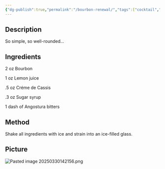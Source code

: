 ```yaml
---
{"dg-publish":true,"permalink":"/bourbon-renewal/","tags":["cocktail","bourbon"]}
---
```


## Description

So simple, so well-rounded...
## Ingredients

2 oz Bourbon

1 oz Lemon juice

.5 oz Créme de Cassis

.3 oz Sugar syrup

1 dash of Angostura bitters
## Method

Shake all ingredients with ice and strain into an ice-filled glass.
## Picture
![Pasted image 20250330142156.png](/img/user/z_attachments/Pasted%20image%2020250330142156.png)